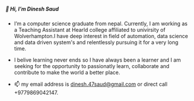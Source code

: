  <h5>  👋 Hi, I’m  Dinesh Saud </h5>


- I’m a computer science graduate from nepal. Currently, I am working as a Teaching Assistant at Hearld college affiliated to univirsity of Wolverhampton.I have deep interest in field of automation, data science and data driven system's and relentlessly pursuing it for a very long time. 

- I belive learning never ends so I have always been a learner and I am seeking for the opportunity to passionatly learn, collaborate and contribute to make the world a better place. 

- 📫 my email address is dinesh.47saud@gmail.com or direct call +9779869042147. 

